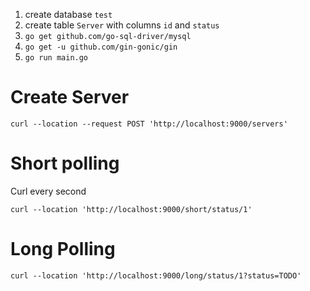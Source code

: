 1. create database `test`
2. create table `Server` with columns `id` and `status`
2. `go get github.com/go-sql-driver/mysql`
2. `go get -u github.com/gin-gonic/gin`
3. `go run main.go`

# Create Server
```shell
curl --location --request POST 'http://localhost:9000/servers'
```
# Short polling
Curl every second
```shell
curl --location 'http://localhost:9000/short/status/1'
```

# Long Polling
```shell
curl --location 'http://localhost:9000/long/status/1?status=TODO'
```
